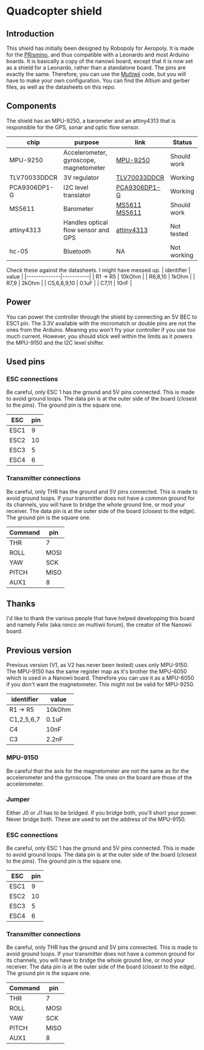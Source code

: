 # Quadcopter shield

## Introduction
This shield has initially been designed by Robopoly for Aeropoly.
It is made for the [PRismino][prismino], and thus compatible with a Leonardo and most Arduino boards.
It is basically a copy of the nanowii board, except that it is now set as a shield for a Leonardo, rather than a standalone board. The pins are exactly the same.
Therefore, you can use the [Multiwii][multiwii] code, but you will have to make your own configuration.
You can find the Altium and gerber files, as well as the datasheets on this repo.

## Components
The shield has an MPU-9250, a barometer and an attiny4313 that is responsible for the GPS, sonar and optic flow sensor.


| chip         | purpose                                | link                         |   Status            |
|--------------|----------------------------------------|------------------------------|---------------------|
| MPU-9250     | Accelerometer, gyroscope, magnetometer | [MPU-9250][MPU-9250]         | Should work         |
| TLV70033DDCR | 3V regulator                           | [TLV70033DDCR][TLV70033DDCR] | Working             |
| PCA9306DP1-G | I2C level translator                   | [PCA9306DP1-G][PCA9306DP1-G] | Working             |
| MS5611       | Barometer                              | [MS5611] [MS5611]             | Should work         |
| attiny4313   | Handles optical flow sensor and GPS    | [attiny4313][attiny4313]     | Not tested          |
| hc-05        | Bluetooth                              | NA                           | Not working         |


Check these against the datasheets. I might have messed up.
| identifier   |   value   |
|--------------|-----------|
| R1 -> R5     | 10kOhm    |
| R6,8,10      | 1kOhm     |
| R7,9         | 2kOhm     |
| C5,6,8,9,10  | 0.1uF     |
|     C7,11       |  10nF     |


## Power
You can power the controller through the shield by connecting an 5V BEC to ESC1 pin.
The 3.3V available with the micromatch or double pins are not the ones from the Arduino. Meaning you won't fry your controller if you use too much current.
However, you should stick well within the limits as it powers the MPU-9150 and the I2C level shifter.

## Used pins

### ESC connections
Be careful, only ESC 1 has the ground and 5V pins connected. This is made to avoid ground loops.
The data pin is at the outer side of the board (closest to the pins). The ground pin is the square one.

| ESC  | pin   |
|------|-------|
| ESC1 |   9   |
| ESC2 |  10   |
| ESC3 |   5   |
| ESC4 |   6   |

### Transmitter connections
Be careful, only THR has the ground and 5V pins connected. This is made to avoid ground loops. If your transmitter does not have a common ground for its channels, you will have to bridge the whole ground line, or mod your receiver.
The data pin is at the outer side of the board (closest to the edge). The ground pin is the square one.

| Command | pin  |
|---------|------|
| THR     |   7  |
| ROLL    | MOSI |
| YAW     | SCK  |
| PITCH   | MISO |
| AUX1    |  8   |

## Thanks
I'd like to thank the various people that have helped developping this board and namely Felix (aka ronco on multiwii forum), the creator of the Nanowii board.


## Previous version


Previous version (V1, as V2 has never been tested) uses only MPU-9150. The MPU-9150 has the same register map as it's brother the MPU-6050 which is used in a Nanowii board. Therefore you can use it as a MPU-6050 if you don't want the magnetometer. This might not be valid for MPU-9250.

| identifier   |   value   |
|--------------|-----------|
| R1 -> R5     | 10kOhm    |
| C1,2,5,6,7   | 0.1uF     |
|     C4       |  10nF     |
|     C3       |   2.2nF   |

### MPU-9150
Be careful that the axis for the magnetometer are not the same as for the accelerometer and the gyroscope. The ones on the board are those of the accelerometer.


### Jumper
Either J0 or J1 has to be bridged. If you bridge both, you'll short your power. Never bridge both. These are used to set the address of the MPU-9150.

### ESC connections
Be careful, only ESC 1 has the ground and 5V pins connected. This is made to avoid ground loops.
The data pin is at the outer side of the board (closest to the pins). The ground pin is the square one.

| ESC  | pin   |
|------|-------|
| ESC1 |   9   |
| ESC2 |  10   |
| ESC3 |   5   |
| ESC4 |   6   |

### Transmitter connections
Be careful, only THR has the ground and 5V pins connected. This is made to avoid ground loops. If your transmitter does not have a common ground for its channels, you will have to bridge the whole ground line, or mod your receiver.
The data pin is at the outer side of the board (closest to the edge). The ground pin is the square one.

| Command | pin  |
|---------|------|
| THR     |   7  |
| ROLL    | MOSI |
| YAW     | SCK  |
| PITCH   | MISO |
| AUX1    |  8   |


[MS5611]: http://www.te.com/commerce/DocumentDelivery/DDEController?Action=srchrtrv&DocNm=MS5611-01BA03&DocType=Data+Sheet&DocLang=English "MS5611"
[MPU-9250]: http://www.invensense.com/mems/gyro/nineaxis.html "MPU-9250"
[MPU-9150]: http://www.invensense.com/mems/gyro/nineaxis.html "MPU-9150"
[TLV70033DDCR]: http://www.ti.com/product/tlv70033 "TLV70033DDCR"
[atmega32u4]: http://www.atmel.ch/Images/doc7766.pdf "ATmega16U4/32U4 datasheet"
[attiny4313]: http://www.atmel.com/images/doc8246.pdf "attiny4313 datasheet"
[PCA9306DP1-G]: http://www.nxp.com/products/interface_and_connectivity/i2c/i2c_voltage_level_translators/PCA9306DP1.html "PCA9306DP1-G"
[prismino]: https://github.com/Robopoly/PRismino "PRismino"
[multiwii]: http://www.multiwii.com/software "Multiwii"